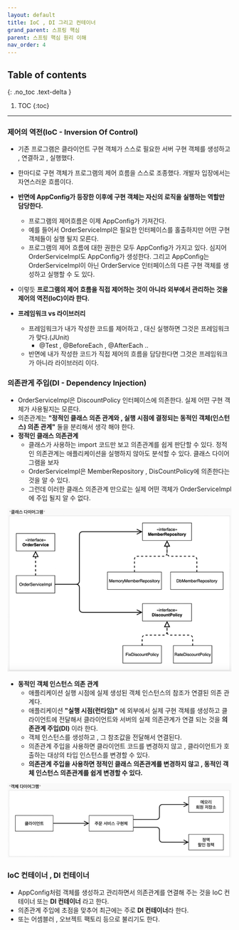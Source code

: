 ```yaml
---
layout: default
title: IoC , DI 그리고 컨테이너
grand_parent: 스프링 핵심
parent: 스프링 핵심 원리 이해
nav_order: 4
---
```

## Table of contents
{: .no_toc .text-delta }

1. TOC
{:toc}
---
### **제어의 역전(IoC - Inversion Of Control)**

-   기존 프로그램은 클라이언트 구현 객체가 스스로 필요한 서버 구현 객체를 생성하고 , 연결하고 , 실행했다.
-   한마디로 구현 객체가 프로그램의 제어 흐름을 스스로 조종했다. 개발자 입장에서는 자연스러운 흐름이다.
-   **반면에 AppConfig가 등장한 이후에 구현 객체는 자신의 로직을 실행하는 역할만 담당한다.**
    -   프로그램의 제어흐름은 이제 AppConfig가 가져간다.
    -   예를 들어서 OrderServiceImpl은 필요한 인터페이스를 홀출하지만 어떤 구현 객체들이 실행 될지 모른다.
    -   프로그램의 제어 흐름에 대한 권한은 모두 AppConfig가 가지고 있다. 심지어 OrderServiceImpl도 AppConfig가 생성한다. 그리고 AppConfig는 OrderServiceImpl이 아닌 OrderService 인터페이스의 다른 구현 객체를 생성하고 실행할 수 도 있다.
-   이렇듯 **프로그램의 제어 흐름을 직접 제어하는 것이 아니라 외부에서 관리하는 것을 제어의 역전(IoC)이라 한다.**

-   **프레임워크 vs 라이브러리**
    -   프레임워크가 내가 작성한 코드를 제어하고 , 대신 실행하면 그것은 프레임워크가 맞다.(JUnit)
        -   @Test , @BeforeEach , @AfterEach .. 
    -   반면에 내가 작성한 코드가 직접 제어의 흐름을 담당한다면 그것은 프레임워크가 아니라 라이브러리 이다.

### **의존관게 주입(DI - Dependency Injection)**

  -   OrderServiceImpl은 DiscountPolicy 인터페이스에 의존한다. 실제 어떤 구현 객체가 사용될지는 모른다.
  -   의존관계는 **"정적인 클래스 의존 관계와 , 실행 시점에 결정되는 동적인 객체(인스턴스) 의존 관계"** 둘을 분리해서 생각 해야 한다.
  -   **정적인 클래스 의존관계**
      -   클래스가 사용하는 import 코드만 보고 의존관계를 쉽게 판단할 수 있다. 정적인 의존관계는 애플리케이션을 실행하지 않아도 분석할 수 있다. 클래스 다이어그램을 보자
      -   OrderServiceImpl은 MemberRepository , DisCountPolicy에 의존한다는 것을 알 수 있다.
      -   그런데 이러한 클래스 의존관계 만으로는 실제 어떤 객체가 OrderServiceImpl에 주입 될지 알 수 없다.

![](../../assets/images/spring-core/spring-core-understand/9.png)

  -   **동적인 객체 인스턴스 의존 관계**
      -   애플리케이션 실행 시점에 실제 생성된 객체 인스턴스의 참조가 연결된 의존 관계다.
      -   애플리케이션 **"실행 시점(런타임)"** 에 외부에서 실제 구현 객체를 생성하고 클라이언트에 전달해서 클라이언트와 서버의 실제 의존관계가 연결 되는 것을 **의존관계 주입(DI)** 이라 한다.
      -   객체 인스턴스를 생성하고 , 그 참조값을 전달해서 연결된다.
      -   의존관계 주입을 사용하면 클라이언트 코드를 변경하지 않고 , 클라이언트가 호출하는 대상의 타입 인스턴스를 변경할 수 있다.
      -   **의존관계 주입을 사용하면 정적인 클래스 의존관계를 변경하지 않고 , 동적인 객체 인스턴스 의존관계를 쉽게 변경할 수 있다.**

![](../../assets/images/spring-core/spring-core-understand/10.png)

### **IoC 컨테이너 , DI 컨테이너**

-   AppConfig처럼 객체를 생성하고 관리하면서 의존관계를 연결해 주는 것을 IoC 컨테이너 또는 **DI 컨테이너** 라고 한다.
-   의존관계 주입에 초점을 맞추어 최근에는 주로 **DI 컨테이너**라 한다.
-   또는 어셈블러 , 오브젝트 팩토리 등으로 불리기도 한다.
